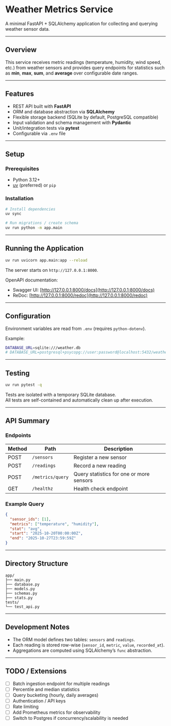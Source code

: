 # Weather Metrics Service

A minimal FastAPI + SQLAlchemy application for collecting and querying weather sensor data.

---

## Overview

This service receives metric readings (temperature, humidity, wind speed, etc.) from weather sensors and provides query endpoints for statistics such as **min**, **max**, **sum**, and **average** over configurable date ranges.

---

## Features

- REST API built with **FastAPI**
- ORM and database abstraction via **SQLAlchemy**
- Flexible storage backend (SQLite by default, PostgreSQL compatible)
- Input validation and schema management with **Pydantic**
- Unit/integration tests via **pytest**
- Configurable via `.env` file

---

## Setup

### Prerequisites

- Python 3.12+
- [uv](https://docs.astral.sh/uv/) (preferred) or `pip`

### Installation

```bash
# Install dependencies
uv sync

# Run migrations / create schema
uv run python -m app.main
```

---

## Running the Application

```bash
uv run uvicorn app.main:app --reload
```

The server starts on `http://127.0.0.1:8000`.

OpenAPI documentation:
- Swagger UI: [http://127.0.0.1:8000/docs](http://127.0.0.1:8000/docs)
- ReDoc: [http://127.0.0.1:8000/redoc](http://127.0.0.1:8000/redoc)

---

## Configuration

Environment variables are read from `.env` (requires `python-dotenv`).

Example:

```bash
DATABASE_URL=sqlite:///weather.db
# DATABASE_URL=postgresql+psycopg://user:password@localhost:5432/weather
```

---

## Testing

```bash
uv run pytest -q
```

Tests are isolated with a temporary SQLite database.  
All tests are self-contained and automatically clean up after execution.

---

## API Summary

### Endpoints

| Method | Path | Description |
|--------|------|-------------|
| POST | `/sensors` | Register a new sensor |
| POST | `/readings` | Record a new reading |
| POST | `/metrics/query` | Query statistics for one or more sensors |
| GET  | `/healthz` | Health check endpoint |

### Example Query

```json
{
  "sensor_ids": [1],
  "metrics": ["temperature", "humidity"],
  "stat": "avg",
  "start": "2025-10-20T00:00:00Z",
  "end": "2025-10-27T23:59:59Z"
}
```

---

## Directory Structure

```
app/
├── main.py
├── database.py
├── models.py
├── schemas.py
├── stats.py
tests/
└── test_api.py
```

---

## Development Notes

- The ORM model defines two tables: `sensors` and `readings`.
- Each reading is stored row-wise (`sensor_id`, `metric`, `value`, `recorded_at`).
- Aggregations are computed using SQLAlchemy’s `func` abstraction.

---

## TODO / Extensions

- [ ] Batch ingestion endpoint for multiple readings
- [ ] Percentile and median statistics
- [ ] Query bucketing (hourly, daily averages)
- [ ] Authentication / API keys
- [ ] Rate limiting
- [ ] Add Prometheus metrics for observability
- [ ] Switch to Postgres if concurrency/scalability is needed